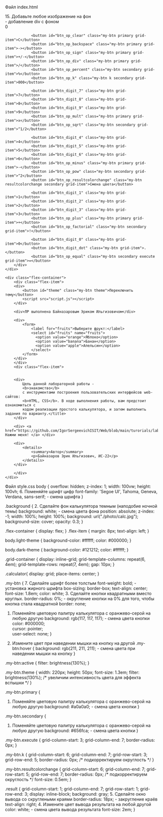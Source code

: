 Файл index.html

<!DOCTYPE html>
<html lang="ru">

<head>
    <meta charset="UTF-8">
    <title>Калькулятор</title>
    <link rel="stylesheet" href="style.css"> 
</head>

<body>
15. Добавьте любое изображение на фон
    <div class="background"></div> - добавление div с фоном
    <div class="calculator">
        <div class="grid-container">
                <div id="result" class="result" style="padding-right: 15px">0</div>

                <button id="btn_op_clear" class="my-btn primary grid-item">C</button>
                <button id="btn_op_backspace" class="my-btn primary grid-item">-></button>
                <button id="btn_op_sign" class="my-btn primary grid-item">+/-</button>
                <button id="btn_op_div" class="my-btn primary grid-item">/</button>
                <button id="btn_op_percent" class="my-btn secondary grid-item">%</button>
                <button id="btn_op_k" class="my-btn k secondary grid-item">000</button>

                <button id="btn_digit_7" class="my-btn grid-item">7</button>
                <button id="btn_digit_8" class="my-btn grid-item">8</button>
                <button id="btn_digit_9" class="my-btn grid-item">9</button>
                <button id="btn_op_mult" class="my-btn primary grid-item">x</button>
                <button id="btn_op_sqrt" class="my-btn secondary grid-item">^1/2</button>

                <button id="btn_digit_4" class="my-btn grid-item">4</button>
                <button id="btn_digit_5" class="my-btn grid-item">5</button>
                <button id="btn_digit_6" class="my-btn grid-item">6</button>
                <button id="btn_op_minus" class="my-btn primary grid-item">-</button>
                <button id="btn_op_pow" class="my-btn secondary grid-item">^2</button>
                <button id="btn_op_resultcolorchange" class="my-btn resultcolorchange secondary grid-item">Смена цвета</button>     

                <button id="btn_digit_1" class="my-btn grid-item">1</button>
                <button id="btn_digit_2" class="my-btn grid-item">2</button>
                <button id="btn_digit_3" class="my-btn grid-item">3</button>
                <button id="btn_op_plus" class="my-btn primary grid-item">+</button>
                <button id="btn_op_factorial" class="my-btn secondary grid-item">!</button>
            
                <button id="btn_digit_0" class="my-btn grid-item">0</button>
                <button id="btn_digit_dot" class="my-btn grid-item">.</button>
                <button id="btn_op_equal" class="my-btn secondary execute grid-item">=</button>
        </div>
    </div>
    
    <div class="flex-container">
        <div class="flex-item">
        <div>
            <button id="theme" class="my-btn theme">Переключить тему</button>
            <script src="script.js"></script>
        </div>
    
        <div>ЛР выполнена Байназаровым Эриком Ильгизовичом</div>
    
        <div>
            <form>
                <label for="fruits">Выберите фрукт:</label>
                <select id="fruits" name="fruits">
                  <option value="orange">Яблоко</option>
                  <option value="banana">Банан</option>
                  <option value="apple">Апельсин</option>
                </select>
            </form>
        </div>
        </div>
        <div class="flex-item">
        
    
        <div>
            Цель данной лабораторной работы -
            <b>знакомство</b>
            с инструментами построения пользовательских интерфейсов web-сайтов: 
            <b>HTML, CSS</b>. В ходе выполнения работы, вам предстоит ознакомиться с
            кодом реализации простого калькулятора, и затем выполнить задания по варианту.</title>
        </div>
    
        <div> <a href="https://github.com/IgorSergeevichISIT/Web/blob/main/turorials/lab1/readme.md"> Нажми меня! </a> </div>

        <div>
            <details>
                <summary>Автор</summary>
                <p>Байназаров Эрик Ильгизович, ИС-22</p>
            </details>
        </div>

        </div>
    </div>
</body>
</html>

Файл style.css
body {
    overflow: hidden;
    z-index: 1;
    width: 100vw;
    height: 100vh;
6. Поменяйте шрифт цифр
    font-family: 'Segoe UI', Tahoma, Geneva, Verdana, sans-serif; - смена шрифта
}
  
.background {
2. Сделайте фон калькулятора темным (наподобие ночной темы)
    background: white; - смена цвета фона
    position: absolute;
    z-index: -1;
    width: 100%;
    height: 100%;
    background: url("./photo/calc.jpg");
    background-size: cover;
    opacity: 0.3;
}
  
  .flex-container {
    display: flex;
  }
  .flex-item {
    margin: 8px;
    text-align: left;
  }
  
  body.light-theme {
    background-color: #ffffff;
    color: #000000;
  }
  
  body.dark-theme {
    background-color: #121212;
    color: #ffffff;
  }
  
  .grid-container {
    display: inline-grid;
    grid-template-columns: repeat(6, 4em);
    grid-template-rows: repeat(7, 4em);
    gap: 10px;
  }
  
  .calculator{
    display: grid;
    place-items: center;
  }
  
.my-btn { 
7. Сделайте шрифт более толстым
    font-weight: bold; - установка жирного шрифта
    box-sizing: border-box;
    text-align: center;
    font-size: 1.8em;
    color: white;
3. Сделайте кнопки квадратными вместо круглых.
    border-radius: 0%; - округление кнопки на 0% для того, чтобы кнопка стала квадратной
    border: none;
1. Поменяйте цветовую палитру калькулятора с оранжево-серой на любую другую
    background: rgb(117, 117, 117); - смена цвета кнопки
    color: #000000;              
    cursor: pointer;            
    user-select: none;
} 

8. Измените цвет при наведении мышки на кнопку на другой
.my-btn:hover {
    background: rgb(211, 211, 211); - смена цвета при наведении мышки на кнопку
}
  
  .my-btn:active {
    filter: brightness(130%);
  }
  
  .my-btn.theme {
    width: 220px;
    height: 50px;
    font-size: 1.3em;
    filter: brightness(130%); /* увеличим интенсивность цвета для эффекта вспышки */
  }
  
.my-btn.primary { 
1. Поменяйте цветовую палитру калькулятора с оранжево-серой на любую другую
    background: #a0a0a0; - смена цвета кнопки
}

.my-btn.secondary { 
1. Поменяйте цветовую палитру калькулятора с оранжево-серой на любую другую
    background: #656fca; - смена цвета кнопки
}
  

.my-btn.execute {
    grid-column-start: 3;
    grid-column-end: 7;
    border-radius: 0px;
}
  
  .my-btn.k {
    grid-column-start: 6;
    grid-column-end: 7;
    grid-row-start: 3;
    grid-row-end: 5;
    border-radius: 0px;   /* подкорректируем округлость */
  }
  
  .my-btn.resultcolorchange {
    grid-column-start: 6;
    grid-column-end: 7;
    grid-row-start: 5;
    grid-row-end: 7;
    border-radius: 0px;   /* подкорректируем округлость */
    font-size: 0.5em;
  }
  
.result { 
    grid-column-start: 1;
    grid-column-end: 7;
    grid-row-start: 1;
    grid-row-end: 3;
    display: inline-block;
    background: gray;
5. Сделайте окно вывода со скруглеными краями
    border-radius: 18px; - закругление краёв             
    text-align: right;
4. Измените цвет вывода результата на любой другой
    color: white; - смена цвета вывода результата
    font-size: 2em;
}
